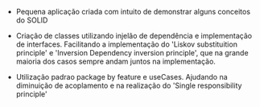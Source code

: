 - Pequena aplicação criada com intuito de demonstrar alguns conceitos do SOLID

- Criação de classes utilizando injelão de dependência e implementação de interfaces. Facilitando a implementação do 'Liskov substituition principle' e 'Inversion Dependency inversion principle', que na grande maioria dos casos sempre andam juntos na implementação.
- Utilização padrao package by feature e useCases. Ajudando na diminuição de acoplamento e na realização do 'Single responsibility principle'